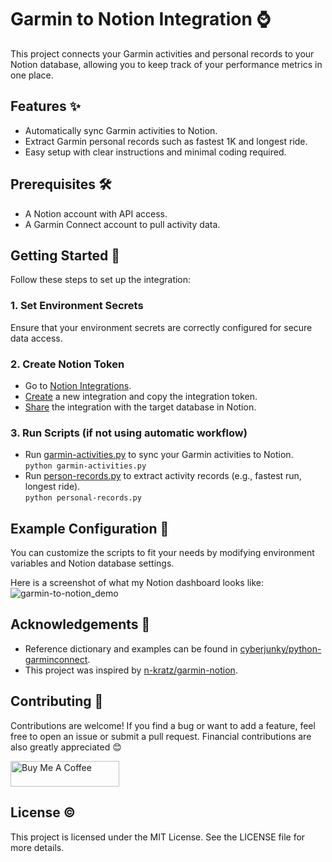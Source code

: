 # Garmin to Notion Integration :watch:
This project connects your Garmin activities and personal records to your Notion database, allowing you to keep track of your performance metrics in one place.

## Features :sparkles:  
- Automatically sync Garmin activities to Notion.
- Extract Garmin personal records such as fastest 1K and longest ride.
- Easy setup with clear instructions and minimal coding required.

## Prerequisites :hammer_and_wrench:  
- A Notion account with API access.
- A Garmin Connect account to pull activity data.

## Getting Started :dart:
Follow these steps to set up the integration:
### 1. Set Environment Secrets
Ensure that your environment secrets are correctly configured for secure data access.
### 2. Create Notion Token
* Go to [Notion Integrations](https://www.notion.so/profile/integrations).
* [Create](https://developers.notion.com/docs/create-a-notion-integration) a new integration and copy the integration token.
* [Share](https://www.notion.so/help/add-and-manage-connections-with-the-api#enterprise-connection-settings) the integration with the target database in Notion.
### 3. Run Scripts (if not using automatic workflow)
* Run [garmin-activities.py](https://github.com/chloevoyer/garmin-to-notion/blob/main/garmin-activities.py) to sync your Garmin activities to Notion.  
`python garmin-activities.py`
* Run [person-records.py](https://github.com/chloevoyer/garmin-to-notion/blob/main/personal-records.py) to extract activity records (e.g., fastest run, longest ride).  
`python personal-records.py` 
## Example Configuration :pencil:    
You can customize the scripts to fit your needs by modifying environment variables and Notion database settings.  

Here is a screenshot of what my Notion dashboard looks like:  
![garmin-to-notion_demo](https://github.com/user-attachments/assets/b398c896-1142-41ac-bc4b-687b6641c50f)

## Acknowledgements :raised_hands:  
- Reference dictionary and examples can be found in [cyberjunky/python-garminconnect](https://github.com/cyberjunky/python-garminconnect.git).
- This project was inspired by [n-kratz/garmin-notion](https://github.com/n-kratz/garmin-notion.git).
## Contributing :handshake:   
Contributions are welcome! If you find a bug or want to add a feature, feel free to open an issue or submit a pull request. Financial contributions are also greatly appreciated :blush:    

<a href="https://www.buymeacoffee.com/cvoyer" target="_blank"><img src="https://cdn.buymeacoffee.com/buttons/default-orange.png" alt="Buy Me A Coffee" height="41" width="174"></a>   

## License :copyright:  
This project is licensed under the MIT License. See the LICENSE file for more details.


